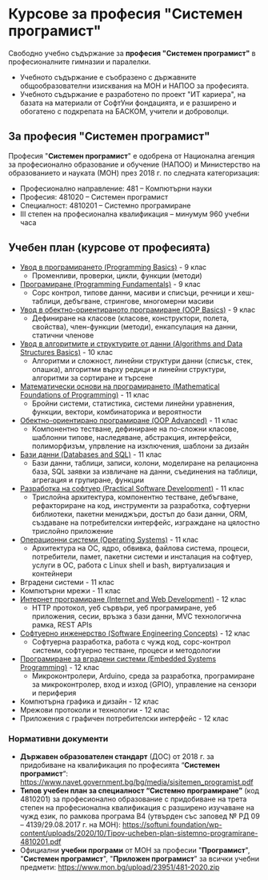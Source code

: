 # Курсове за професия "Системен програмист"

Свободно учебно съдържание за **професия "Системен програмист"** в професионалните гимназии и паралелки.
 - Учебното съдържание е съобразено с държавните общообразователни изисквания на МОН и НАПОО за професията.
 - Учебното съдържание е разработено по проект "ИТ кариера", на базата на материали от СофтУни фондацията, и е разширено и обогатено с подкрепата на БАСКОМ, учители и доброволци.

## За професия "Системен програмист"

Професия "**Системен програмист**" е одобрена от Национална агенция за професионално образование и обучение (НАПОО) и Министерство на образованието и науката (МОН) през 2018 г. по следната категоризация:
 - Професионално направление: 481 – Компютърни науки
 - Професия: 481020 – Системен програмист
 - Специалност: 4810201 – Системно програмиране
 - III степен на професионална квалификация – минумум 960 учебни часа

## Учебен план (курсове от професията)
 - [Увод в програмирането (Programming Basics)](https://github.com/BG-IT-Edu/School-Programming/tree/main/Courses/System-Programmer/Programming-Basics) - 9 клас
   - Променливи, проверки, цикли, функции (методи)
 - [Програмиране (Programming Fundamentals)](https://github.com/BG-IT-Edu/School-Programming/tree/main/Courses/System-Programmer/Programming-Fundamentals) - 9 клас
   - Сорс контрол, типове данни, масиви и списъци, речници и хеш-таблици, дебъгване, стрингове, многомерни масиви
 - [Увод в обектно-ориентираното програмиране (OOP Basics)](https://github.com/BG-IT-Edu/School-Programming/tree/main/Courses/System-Programmer/OOP-Basics) - 9 клас
   - Дефиниране на класове (класове, конструктори, полета, свойства), член-функции (методи), енкапсулация на данни, статични членове
 - [Увод в алгоритмите и структурите от данни (Algorithms and Data Structures Basics)](https://github.com/BG-IT-Edu/School-Programming/tree/main/Courses/System-Programmer/Algo-and-Data-Structures-Basics) - 10 клас
   - Алгоритми и сложност, линейни структури данни (списък, стек, опашка), алгоритми върху редици и линейни структури, алгоритми за сортиране и търсене
 - [Математически основи на програмирането (Mathematical Foundations of Programming)](https://github.com/BG-IT-Edu/School-Programming/tree/main/Courses/System-Programmer/Math-Foundations-of-Programming) - 11 клас
   - Бройни системи, статистика, системи линейни уравнения, функции, вектори, комбинаторика и вероятности
 - [Обектно-ориентирано програмиране (OOP Advanced)](https://github.com/BG-IT-Edu/School-Programming/tree/main/Courses/System-Programmer/OOP-Advanced) - 11 клас
   - Компонентно тестване, дефиниране на по-сложни класове, шаблонни типове, наследяване, абстракция, интерфейси, полиморфизъм, упрвление на изключения, шаблони за дизайн
 - [Бази данни (Databases and SQL)](https://github.com/BG-IT-Edu/School-Programming/tree/main/Courses/System-Programmer/Databases-and-SQL) - 11 клас
   - Бази данни, таблици, записи, колони, моделиране на релационна база, SQL заявки за извличане на данни, съединения на таблици, агрегация и групиране, функции
 - [Разработка на софтуер (Practical Software Development)](https://github.com/BG-IT-Edu/School-Programming/tree/main/Courses/System-Programmer/Practical-Software-Development) - 11 клас
   - Трислойна архитектура, компонентно тестване, дебъгване, рефакториране на код, инструменти за разработка, софтуерни библиотеки, пакетни мениджъри, достъп до бази данни, ORM, създаване на потребителски интерфейс, изграждане на цялостно трислойно приложение
 - [Операционни системи (Operating Systems)](https://github.com/BG-IT-Edu/School-Programming/tree/main/Courses/System-Programmer/Operating-Systems) - 11 клас
   - Архитектура на ОС, ядро, обвивка, файлова система, процеси, потребители, памет, пакетни системи и инсталация на софтуер, услуги в ОС, работа с Linux shell и bash, виртуализация и контейнери
 - Вградени системи - 11 клас
 - Компютърни мрежи - 11 клас
 - [Интернет програмиране (Internet and Web Development)](https://github.com/BG-IT-Edu/School-Programming/tree/main/Courses/System-Programmer/Internet-and-Web-Development) - 12 клас
   - HTTP протокол, уеб сървъри, уеб програмиране, уеб приложения, сесии, връзка з бази данни, MVC технологична рамка, REST APIs
 - [Софтуерно инженерство (Software Engineering Concepts)](https://github.com/BG-IT-Edu/School-Programming/tree/main/Courses/System-Programmer/Software-Engineering-Concepts) - 12 клас
   - Софтуерна разработка, работа с чужд код, сорс-контрол системи, софтуерно тестване, процеси и методологии
 - [Програмиране за вградени системи (Embedded Systems Programming)](https://github.com/BG-IT-Edu/School-Programming/tree/main/Courses/System-Programmer/Embedded-Systems-Programming) - 12 клас
   - Микроконтролери, Arduino, среда за разработка, програмиране за микроконтролер, вход и изход (GPIO), управление на сензори и периферия
 - Компютърна графика и дизайн - 12 клас
 - Мрежови протоколи и технологии - 12 клас
 - Приложения с графичен потребителски интерфейс - 12 клас

### Нормативни документи
 - **Държавен образователен стандарт** (ДОС) от 2018 г. за придобиване на квалификация по професията “**Системен програмист**“: https://www.navet.government.bg/bg/media/sisitemen_programist.pdf
 - **Типов учебен план за специалност “Системно програмиране”** (код 4810201) за професионално образование с придобиване на трета степен на професионална квалификация с разширено изучаване на чужд език, по рамкова програма B4 (утвърден със заповед № РД 09 – 4139/29.08.2017 г. на МОН): https://softuni.foundation/wp-content/uploads/2020/10/Tipov-ucheben-plan-sistemno-programirane-4810201.pdf
  - Официални **учебни програми** от МОН за професии "**Програмист**", "**Системен програмист**", "**Приложен програмист**" за всички учебни предмети: https://www.mon.bg/upload/23951/481-2020.zip
